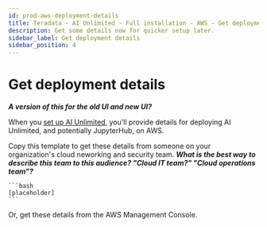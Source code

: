 ```yaml
---
id: prod-aws-deployment-details
title: Teradata - AI Unlimited - Full installation - AWS - Get deployment details
description: Get some details now for quicker setup later.
sidebar_label: Get deployment details 
sidebar_position: 4
---
```

# Get deployment details

***A version of this for the old UI and new UI?***
  
When you [set up AI Unlimited](/docs/install-ai-unlimited/production/AWS/prod-aws-setup.md), you'll provide details for deploying AI Unlimited, and potentially JupyterHub, on AWS. 

Copy this template to get these details from someone on your organization's cloud neworking and security team. ***What is the best way to describe this team to this audience? "Cloud IT team?" "Cloud operations team"?*** 

	```bash
	[placeholder]
	```

Or, get these details from the AWS Management Console.